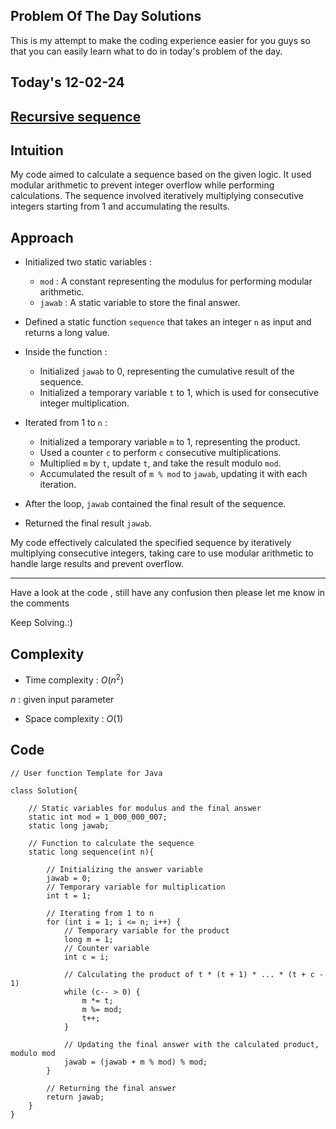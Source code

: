 ## Problem Of The Day Solutions

This is my attempt to make the coding experience easier for you guys so that you can easily learn what to do in today's problem of the day.

## Today's 12-02-24 
## [Recursive sequence](https://www.geeksforgeeks.org/problems/recursive-sequence1611/1)

## Intuition
My code aimed to calculate a sequence based on the given logic. It used modular arithmetic to prevent integer overflow while performing calculations. The sequence involved iteratively multiplying consecutive integers starting from 1 and accumulating the results.

## Approach

- Initialized two static variables :
   - `mod` : A constant representing the modulus for performing modular arithmetic.
   - `jawab` : A static variable to store the final answer.

- Defined a static function `sequence` that takes an integer `n` as input and returns a long value.

- Inside the function :
   - Initialized `jawab` to 0, representing the cumulative result of the sequence.
   - Initialized a temporary variable `t` to 1, which is used for consecutive integer multiplication.

- Iterated from 1 to `n` :
   - Initialized a temporary variable `m` to 1, representing the product.
   - Used a counter `c` to perform `c` consecutive multiplications.
   - Multiplied `m` by `t`, update `t`, and take the result modulo `mod`.
   - Accumulated the result of `m % mod` to `jawab`, updating it with each iteration.

- After the loop, `jawab` contained the final result of the sequence.

- Returned the final result `jawab`.

My code effectively calculated the specified sequence by iteratively multiplying consecutive integers, taking care to use modular arithmetic to handle large results and prevent overflow.

---
Have a look at the code , still have any confusion then please let me know in the comments

Keep Solving.:)

## Complexity
- Time complexity : $O(n^2)$
<!-- Add your time complexity here, e.g. $$O())$$ -->

$n$ : given input parameter 

- Space complexity : $O(1)$
<!-- Add your space complexity here, e.g. $$O(n)$$ -->

## Code 

```
// User function Template for Java

class Solution{
    
    // Static variables for modulus and the final answer
    static int mod = 1_000_000_007;
    static long jawab;

    // Function to calculate the sequence
    static long sequence(int n){
        
        // Initializing the answer variable
        jawab = 0;
        // Temporary variable for multiplication
        int t = 1;

        // Iterating from 1 to n
        for (int i = 1; i <= n; i++) {
            // Temporary variable for the product
            long m = 1;
            // Counter variable
            int c = i;

            // Calculating the product of t * (t + 1) * ... * (t + c - 1)
            while (c-- > 0) {
                m *= t;
                m %= mod;
                t++;
            }

            // Updating the final answer with the calculated product, modulo mod
            jawab = (jawab + m % mod) % mod;
        }

        // Returning the final answer
        return jawab;
    }
}     
```
